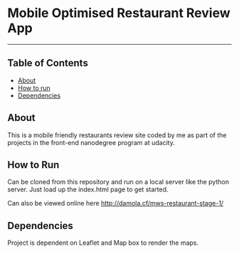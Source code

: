 # Mobile Optimised Restaurant Review App
---
## Table of Contents

* [About](#about)
* [How to run](#howtorun)
* [Dependencies](#dependencies)

## About
 This is a mobile friendly restaurants review site coded by me as part of the projects in the front-end nanodegree program at udacity.
 
## How to Run
Can be cloned from this repository and run on a local server like the python server. Just load up the index.html page to get started.

Can also be viewed online here http://damola.cf/mws-restaurant-stage-1/

## Dependencies
Project is dependent on Leaflet and Map box to render the maps.


